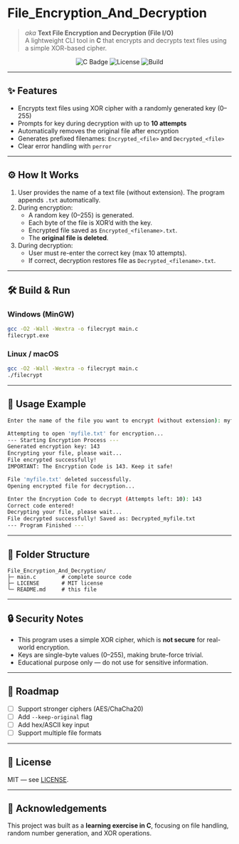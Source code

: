 # File_Encryption_And_Decryption

> _aka_ **Text File Encryption and Decryption (File I/O)**  
> A lightweight CLI tool in **C** that encrypts and decrypts text files using a simple XOR-based cipher.

<p align="center">
  <img alt="C Badge" src="https://img.shields.io/badge/C-Programming-00599C" />
  <img alt="License" src="https://img.shields.io/badge/License-MIT-green" />
  <img alt="Build" src="https://img.shields.io/badge/build-gcc%20%7C%20clang-informational" />
</p>

---

## ✨ Features
- Encrypts text files using XOR cipher with a randomly generated key (0–255)
- Prompts for key during decryption with up to **10 attempts**
- Automatically removes the original file after encryption
- Generates prefixed filenames: `Encrypted_<file>` and `Decrypted_<file>`
- Clear error handling with `perror`

---

## ⚙️ How It Works
1. User provides the name of a text file (without extension). The program appends `.txt` automatically.  
2. During encryption:
   - A random key (0–255) is generated.
   - Each byte of the file is XOR’d with the key.
   - Encrypted file saved as `Encrypted_<filename>.txt`.
   - The **original file is deleted**.
3. During decryption:
   - User must re-enter the correct key (max 10 attempts).
   - If correct, decryption restores file as `Decrypted_<filename>.txt`.

---

## 🛠️ Build & Run
### Windows (MinGW)
```bash
gcc -O2 -Wall -Wextra -o filecrypt main.c
filecrypt.exe
```

### Linux / macOS
```bash
gcc -O2 -Wall -Wextra -o filecrypt main.c
./filecrypt
```

---

## 📖 Usage Example
```bash
Enter the name of the file you want to encrypt (without extension): myfile

Attempting to open 'myfile.txt' for encryption...
--- Starting Encryption Process ---
Generated encryption key: 143
Encrypting your file, please wait...
File encrypted successfully!
IMPORTANT: The Encryption Code is 143. Keep it safe!

File 'myfile.txt' deleted successfully.
Opening encrypted file for decryption...

Enter the Encryption Code to decrypt (Attempts left: 10): 143
Correct code entered!
Decrypting your file, please wait...
File decrypted successfully! Saved as: Decrypted_myfile.txt
--- Program Finished ---
```

---

## 📁 Folder Structure
```
File_Encryption_And_Decryption/
├─ main.c        # complete source code
├─ LICENSE       # MIT license
└─ README.md     # this file
```

---

## 🔒 Security Notes
- This program uses a simple XOR cipher, which is **not secure** for real-world encryption.
- Keys are single-byte values (0–255), making brute-force trivial.
- Educational purpose only — do not use for sensitive information.

---

## 🧭 Roadmap
- [ ] Support stronger ciphers (AES/ChaCha20)
- [ ] Add `--keep-original` flag
- [ ] Add hex/ASCII key input
- [ ] Support multiple file formats

---

## 📜 License
MIT — see [LICENSE](./LICENSE).

---

## 🙌 Acknowledgements
This project was built as a **learning exercise in C**, focusing on file handling, random number generation, and XOR operations.

